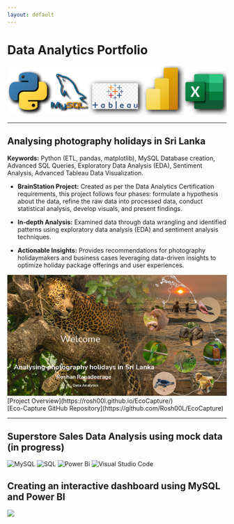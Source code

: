 ```yaml
---
layout: default
---
```


<!--
Text can be **bold**, _italic_, or ~~strikethrough~~.

[Link to another page](./another-page.html).

There should be whitespace between paragraphs.

There should be whitespace between paragraphs. We recommend including a README, or a file with information about your project.

-->

# Data Analytics Portfolio

<img src="assets/img/Tools.png?raw=true"/>

---

## Analysing photography holidays in Sri Lanka


**Keywords:** Python (ETL, pandas, matplotlib), MySQL Database creation, Advanced SQL Queries, Exploratory Data Analysis (EDA), Sentiment Analysis, Advanced Tableau Data Visualization.

* **BrainStation Project:** Created as per the Data Analytics Certification requirements, this project follows four phases: formulate a hypothesis about the data, refine the raw data into processed data, conduct statistical analysis, develop visuals, and present findings.

* **In-depth Analysis:** Examined data through data wrangling and identified patterns using exploratory data analysis (EDA) and sentiment analysis techniques.

* **Actionable Insights:** Provides recommendations for photography holidaymakers and business cases leveraging data-driven insights to optimize holiday package offerings and user experiences.

<img src="assets/img/PhotoHolidayP1.png?raw=true"/>

<br>
[Project Overview](https://rosh00l.github.io/EcoCapture/)
<br>
[Eco-Capture GitHub Repository](https://github.com/Rosh00L/EcoCapture)

---

## Superstore Sales Data Analysis using mock data (in progress)
![MySQL](https://img.shields.io/badge/mysql-4479A1.svg?style=flat&logo=mysql&logoColor=white)
![SQL](https://img.shields.io/badge/SQL-217346?style=flat&logo=microsoft-sql&logoColor=white) 
![Power Bi](https://img.shields.io/badge/power_bi-F2C811?style=flat&logo=powerbi&logoColor=black)
![Visual Studio Code](https://custom-icon-badges.demolab.com/badge/Visual%20Studio%20Code-0078d7.svg?logo=vsc&logoColor=white)

## Creating an interactive dashboard using MySQL and Power BI

<img src="Doc/img/Superstore Sales Data Analysis.png?raw=true"/>